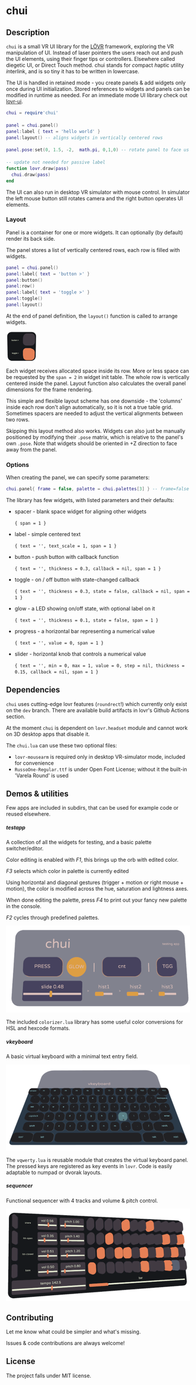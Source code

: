 # chui

## Description

`chui` is a small VR UI library for the [LÖVR](https://github.com/bjornbytes/lovr) framework, exploring the VR manipulation of UI. Instead of laser pointers the users reach out and push  the UI elements, using their finger tips or controllers. Elsewhere called diegetic UI, or Direct Touch method.  chui stands for *c*ompact *h*aptic *u*tility *i*nterlink, and is so tiny it has to be written in lowercase. 

The UI is handled in retained mode - you create panels & add widgets only once during UI initialization. Stored references to widgets and panels can be modified in runtime as needed. For an immediate mode UI library check out [lovr-ui]().

```lua
chui = require'chui'

panel = chui.panel()
panel:label { text = 'hello world' }
panel:layout() -- aligns widgets in vertically centered rows

panel.pose:set(0, 1.5, -2,  math.pi, 0,1,0) -- rotate panel to face us

-- update not needed for passive label
function lovr.draw(pass)
  chui.draw(pass)
end
```

The UI can also run in desktop VR simulator with mouse control. In simulator the left mouse button still rotates camera and the right button operates UI elements.


### Layout

Panel is a container for one or more widgets. It can optionally (by default) render its back side.

The panel stores a list of vertically centered rows, each row is filled with widgets.

```lua
panel = chui.panel()
panel:label{ text = 'button >' }
panel:button()
panel:row()
panel:label{ text = 'toggle >' }
panel:toggle()
panel:layout()
```

At the end of panel definition, the `layout()` function is called to arrange widgets.

<img src="media/layouting.png" alt="layouting" style="zoom:35%;" />

Each widget receives allocated space inside its row. More or less space can be requested by the `span = 2` in widget init table. The whole row is vertically centered inside the panel. Layout function also calculates the overall panel dimensions for the frame rendering.

This simple and flexible layout scheme has one downside - the 'columns' inside each row don't align automatically, so it is not a true table grid. Sometimes spacers are needed to adjust the vertical alignments between two rows.

Skipping this layout method also works. Widgets can also just be manually positioned by modifying their `.pose`  matrix, which is relative to the panel's own `.pose`. Note that widgets should be oriented in +Z direction to face away from the panel.

### Options

When creating the panel, we can specify some parameters:

```lua
chui.panel{ frame = false, palette = chui.palettes[3] } -- frame=false omits drawing the back-panel 
```

The library has few widgets, with listed parameters and their defaults:

- spacer - blank space widget for aligning other widgets

  `{ span = 1 }`  

- label - simple centered text

  `{ text = '', text_scale = 1, span = 1 }`

- button - push button with callback function

  `{ text = '', thickness = 0.3, callback = nil, span = 1 }`

- toggle - on / off button with state-changed callback

  `{ text = '', thickness = 0.3, state = false, callback = nil, span = 1 }` 

- glow - a LED showing on/off state, with optional label on it

  `{ text = '', thickness = 0.1, state = false, span = 1 }`

- progress - a horizontal bar representing a numerical value

  `{ text = '', value = 0, span = 1 }`

- slider - horizontal knob that controls a numerical value

  `{ text = '', min = 0, max = 1, value = 0, step = nil, thickness = 0.15, callback = nil, span = 1 }`




## Dependencies

`chui` uses cutting-edge lovr features (`roundrect`!) which currently only exist on the `dev` branch. There are available build artifacts in lovr's Github Actions section.

At the moment `chui` is dependent on `lovr.headset` module and cannot work on 3D desktop apps that disable it.

The `chui.lua` can use these two optional files:

- `lovr-mousearm`  is required only in desktop VR-simulator mode, included for convenience
- `RussoOne-Regular.ttf` is under Open Font License; without it the built-in 'Varela Round' is used 

## Demos & utilities

Few apps are included in subdirs, that can be used for example code or reused elsewhere.

##### testapp

A collection of all the widgets for testing, and a basic palette switcher/editor. 

Color editing is enabled with *F1*, this brings up the orb with edited color.

*F3* selects which color in palette is currently edited

Using horizontal and diagonal gestures (trigger + motion or right mouse + motion), the color is modified across the hue, saturation and lightness axes.

When done editing the palette, press *F4* to print out your fancy new palette in the console.

*F2* cycles through predefined palettes.

![chui-palettes](media/chui-palettes.gif)

The included `colorizer.lua` library has some useful color conversions for HSL and hexcode formats.

##### vkeyboard

A basic virtual keyboard with a minimal text entry field.

![vqwerty](media/vqwerty.png)

The `vqwerty.lua` is reusable module that creates the virtual keyboard panel. The pressed keys are registered as key events in `lovr`. Code is easily adaptable to numpad or dvorak layouts. 

##### sequencer

Functional sequencer with 4 tracks and volume & pitch control.

![sampler](media/sampler.png)

## Contributing

Let me know what could be simpler and what's missing.

Issues & code contributions are always welcome!

## License

The project falls under MIT license.
